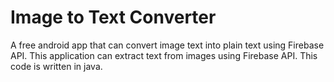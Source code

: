 # Image to Text  Converter
A free android app that can convert image text into plain text using Firebase API.
This application can extract text from images using Firebase API.
This code is written in java.
